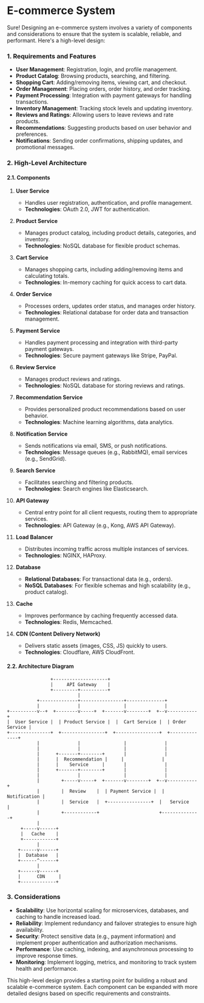 # E-commerce System
Sure! Designing an e-commerce system involves a variety of components and considerations to ensure that the system is scalable, reliable, and performant. Here's a high-level design:

### **1. Requirements and Features**

- **User Management**: Registration, login, and profile management.
- **Product Catalog**: Browsing products, searching, and filtering.
- **Shopping Cart**: Adding/removing items, viewing cart, and checkout.
- **Order Management**: Placing orders, order history, and order tracking.
- **Payment Processing**: Integration with payment gateways for handling transactions.
- **Inventory Management**: Tracking stock levels and updating inventory.
- **Reviews and Ratings**: Allowing users to leave reviews and rate products.
- **Recommendations**: Suggesting products based on user behavior and preferences.
- **Notifications**: Sending order confirmations, shipping updates, and promotional messages.

### **2. High-Level Architecture**

#### **2.1. Components**

1. **User Service**
   - Handles user registration, authentication, and profile management.
   - **Technologies**: OAuth 2.0, JWT for authentication.

2. **Product Service**
   - Manages product catalog, including product details, categories, and inventory.
   - **Technologies**: NoSQL database for flexible product schemas.

3. **Cart Service**
   - Manages shopping carts, including adding/removing items and calculating totals.
   - **Technologies**: In-memory caching for quick access to cart data.

4. **Order Service**
   - Processes orders, updates order status, and manages order history.
   - **Technologies**: Relational database for order data and transaction management.

5. **Payment Service**
   - Handles payment processing and integration with third-party payment gateways.
   - **Technologies**: Secure payment gateways like Stripe, PayPal.

6. **Review Service**
   - Manages product reviews and ratings.
   - **Technologies**: NoSQL database for storing reviews and ratings.

7. **Recommendation Service**
   - Provides personalized product recommendations based on user behavior.
   - **Technologies**: Machine learning algorithms, data analytics.

8. **Notification Service**
   - Sends notifications via email, SMS, or push notifications.
   - **Technologies**: Message queues (e.g., RabbitMQ), email services (e.g., SendGrid).

9. **Search Service**
   - Facilitates searching and filtering products.
   - **Technologies**: Search engines like Elasticsearch.

10. **API Gateway**
    - Central entry point for all client requests, routing them to appropriate services.
    - **Technologies**: API Gateway (e.g., Kong, AWS API Gateway).

11. **Load Balancer**
    - Distributes incoming traffic across multiple instances of services.
    - **Technologies**: NGINX, HAProxy.

12. **Database**
    - **Relational Databases**: For transactional data (e.g., orders).
    - **NoSQL Databases**: For flexible schemas and high scalability (e.g., product catalog).

13. **Cache**
    - Improves performance by caching frequently accessed data.
    - **Technologies**: Redis, Memcached.

14. **CDN (Content Delivery Network)**
    - Delivers static assets (images, CSS, JS) quickly to users.
    - **Technologies**: Cloudflare, AWS CloudFront.

#### **2.2. Architecture Diagram**

```
                +--------------------+
                |     API Gateway    |
                +---------+----------+
                          |
           +--------------+----------------+--------------+
           |              |                |              |
+----------v--+  +--------v-----+  +-------v--------+  +--v-----------+
|  User Service |  | Product Service |  |  Cart Service |  | Order Service |
+---------------+  +----------------+  +----------------+  +--------------+
           |              |                |              |
           |              |                |              |
           |      +-------+--------+       |              |
           |      |  Recommendation |     |              |
           |      |    Service     |       |              |
           |      +-------+--------+       |              |
           |              |                |              |
           |        +-----v-----+  +-------v--------+  +--v-----------+
           |        |  Review    |  | Payment Service |  | Notification |
           |        |  Service   |  +----------------+  |   Service    |
           |        +------------+                      +--------------+
           |
     +-----v------+
     |   Cache    |
     +------------+
           |
    +------v------+
    |  Database   |
    +------^------+
           |
    +------v------+
    |      CDN     |
    +-------------+
```

### **3. Considerations**

- **Scalability**: Use horizontal scaling for microservices, databases, and caching to handle increased load.
- **Reliability**: Implement redundancy and failover strategies to ensure high availability.
- **Security**: Protect sensitive data (e.g., payment information) and implement proper authentication and authorization mechanisms.
- **Performance**: Use caching, indexing, and asynchronous processing to improve response times.
- **Monitoring**: Implement logging, metrics, and monitoring to track system health and performance.

This high-level design provides a starting point for building a robust and scalable e-commerce system. Each component can be expanded with more detailed designs based on specific requirements and constraints.
